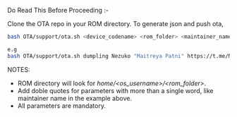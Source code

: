 Do Read This Before Proceeding :-

Clone the OTA repo in your ROM directory.
To generate json and push ota,
```bash
bash OTA/support/ota.sh <device_codename> <rom_folder> <maintainer_name> <maintainer_url> <forum_url>

e.g
bash OTA/support/ota.sh dumpling Nezuko "Maitreya Patni" https://t.me/Maitreya29 https://forum.xda-developers.com/
```
NOTES:
- ROM directory will look for *home/<os_username>/<rom_folder>*.
- Add doble quotes for parameters with more than a single word, like maintainer name in the example above.
- All parameters are mandatory.
